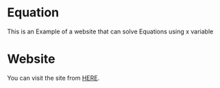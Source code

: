 # Equation
This is an Example of a website that can solve
Equations using x variable

# Website
You can visit the site from [HERE](https://www.google.com).
